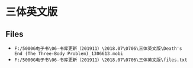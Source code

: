 # 三体英文版

## Files

- `F:/5000G电子书\06-书库更新（201911）\2018.07\0706\三体英文版\Death's End (The Three-Body Problem)_1306613.mobi`
- `F:/5000G电子书\06-书库更新（201911）\2018.07\0706\三体英文版\files.txt`
